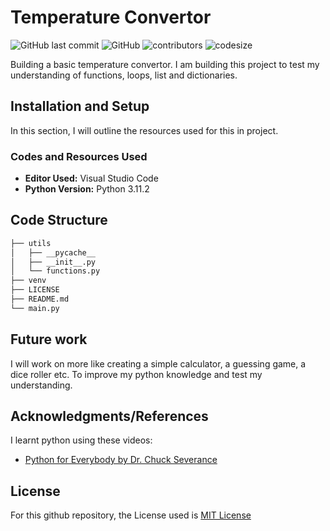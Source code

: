 # Temperature Convertor

![GitHub last commit](https://img.shields.io/github/last-commit/nsikakabasieumoh/temperature-convertor)
![GitHub](https://img.shields.io/github/license/nsikakabasieumoh/temperature-convertor)
![contributors](https://img.shields.io/github/contributors/nsikakabasieumoh/temperature-convertor)
![codesize](https://img.shields.io/github/languages/code-size/nsikakabasieumoh/temperature-convertor)

Building a basic temperature convertor. I am building this project to test my understanding of functions, loops, list and dictionaries.

## Installation and Setup

In this section, I will outline the resources used for this in project.

### Codes and Resources Used

- **Editor Used:**  Visual Studio Code
- **Python Version:** Python 3.11.2

## Code Structure

```bash
├── utils
│   ├── __pycache__
│   ├── __init__.py
│   └── functions.py
├── venv
├── LICENSE
├── README.md
└── main.py
```

## Future work

I will work on more like creating a simple calculator, a guessing game, a dice roller etc. To improve my python knowledge and test my understanding.

## Acknowledgments/References

I learnt python using these videos:

- [Python for Everybody by Dr. Chuck Severance](https://youtu.be/8DvywoWv6fI)

## License

For this github repository, the License used is [MIT License](https://opensource.org/license/mit/)

<!--
## Python Packages Used
- **General Purpose:** General purpose packages like `urllib, os, request`, and many more.

# Data
The very crucial part of any data science project is dataset. Therefore list all the data sources used in the project, including links to the original data, descriptions of the data, and any pre-processing steps that were taken.

# Code Structure

# Results and evaluation
Provide an overview of the results of your project, including any relevant metrics and graphs. Include explanations of any evaluation methodologies and how they were used to assess the quality of the model. You can also make it appealing by including any pictures of your analysis or visualizations.

# Future work
Outline potential future work that can be done to extend the project or improve its functionality. This will help others understand the scope of your project and identify areas where they can contribute.

